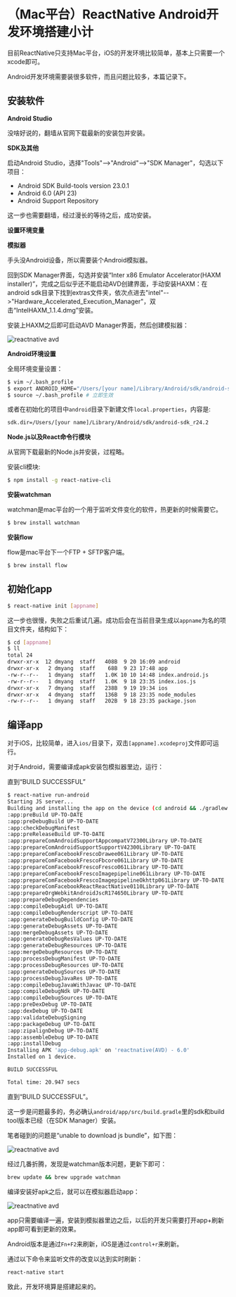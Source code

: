 # （Mac平台）ReactNative Android开发环境搭建小计

目前ReactNative只支持Mac平台，iOS的开发环境比较简单，基本上只需要一个xcode即可。

Android开发环境需要装很多软件，而且问题比较多，本篇记录下。

## 安装软件

**Android Studio**

没啥好说的，翻墙从官网下载最新的安装包并安装。

**SDK及其他**

启动Android Studio，选择"Tools"-->"Android"-->"SDK Manager"，勾选以下项目：

- Android SDK Build-tools version 23.0.1
- Android 6.0 (API 23)
- Android Support Repository

这一步也需要翻墙，经过漫长的等待之后，成功安装。

**设置环境变量**

**模拟器**

手头没Android设备，所以需要装个Android模拟器。

回到SDK Manager界面，勾选并安装“Inter x86 Emulator Accelerator(HAXM installer)”，完成之后似乎还不能启动AVD创建界面，手动安装HAXM：在android sdk目录下找到extras文件夹，依次点进去"intel"-->"Hardware_Accelerated_Execution_Manager"，双击“IntelHAXM_1.1.4.dmg”安装。

安装上HAXM之后即可启动AVD Manager界面，然后创建模拟器：

![reactnative avd](https://raw.githubusercontent.com/chemdemo/chemdemo.github.io/master/img/reactnative_android/avd.jpg)

**Android环境设置**

全局环境变量设置：

``` bash
$ vim ~/.bash_profile
$ export ANDROID_HOME="/Users/[your name]/Library/Android/sdk/android-sdk_r24.2" # 以实际位置为准
$ source ~/.bash_profile # 立即生效
```

或者在初始化的项目中`android`目录下新建文件`local.properties`，内容是:

``` bash
sdk.dir=/Users/[your name]/Library/Android/sdk/android-sdk_r24.2
```

**Node.js以及React命令行模块**

从官网下载最新的Node.js并安装，过程略。

安装cli模块:

``` bash
$ npm install -g react-native-cli
```

**安装watchman**

watchman是mac平台的一个用于监听文件变化的软件，热更新的时候需要它。

``` bash
$ brew install watchman
```

**安装flow**

flow是mac平台下一个FTP + SFTP客户端。

``` bash
$ brew install flow
```

## 初始化app

``` bash
$ react-native init [appname]
```

这一步也很慢，失败之后重试几遍。成功后会在当前目录生成以`appname`为名的项目文件夹，结构如下：

``` bash
$ cd [appname]
$ ll
total 24
drwxr-xr-x  12 dmyang  staff   408B  9 20 16:09 android
drwxr-xr-x   2 dmyang  staff    68B  9 23 17:48 app
-rw-r--r--   1 dmyang  staff   1.0K 10 10 14:48 index.android.js
-rw-r--r--   1 dmyang  staff   1.0K  9 18 23:35 index.ios.js
drwxr-xr-x   7 dmyang  staff   238B  9 19 19:34 ios
drwxr-xr-x   4 dmyang  staff   136B  9 18 23:35 node_modules
-rw-r--r--   1 dmyang  staff   202B  9 18 23:35 package.json
```

## 编译app

对于iOS，比较简单，进入`ios/`目录下，双击`[appname].xcodeproj`文件即可运行。

对于Android，需要编译成apk安装包模拟器里边，运行：

直到“BUILD SUCCESSFUL”

``` bash
$ react-native run-android
Starting JS server...
Building and installing the app on the device (cd android && ./gradlew installDebug)...
:app:preBuild UP-TO-DATE
:app:preDebugBuild UP-TO-DATE
:app:checkDebugManifest
:app:preReleaseBuild UP-TO-DATE
:app:prepareComAndroidSupportAppcompatV72300Library UP-TO-DATE
:app:prepareComAndroidSupportSupportV42300Library UP-TO-DATE
:app:prepareComFacebookFrescoDrawee061Library UP-TO-DATE
:app:prepareComFacebookFrescoFbcore061Library UP-TO-DATE
:app:prepareComFacebookFrescoFresco061Library UP-TO-DATE
:app:prepareComFacebookFrescoImagepipeline061Library UP-TO-DATE
:app:prepareComFacebookFrescoImagepipelineOkhttp061Library UP-TO-DATE
:app:prepareComFacebookReactReactNative0110Library UP-TO-DATE
:app:prepareOrgWebkitAndroidJscR174650Library UP-TO-DATE
:app:prepareDebugDependencies
:app:compileDebugAidl UP-TO-DATE
:app:compileDebugRenderscript UP-TO-DATE
:app:generateDebugBuildConfig UP-TO-DATE
:app:generateDebugAssets UP-TO-DATE
:app:mergeDebugAssets UP-TO-DATE
:app:generateDebugResValues UP-TO-DATE
:app:generateDebugResources UP-TO-DATE
:app:mergeDebugResources UP-TO-DATE
:app:processDebugManifest UP-TO-DATE
:app:processDebugResources UP-TO-DATE
:app:generateDebugSources UP-TO-DATE
:app:processDebugJavaRes UP-TO-DATE
:app:compileDebugJavaWithJavac UP-TO-DATE
:app:compileDebugNdk UP-TO-DATE
:app:compileDebugSources UP-TO-DATE
:app:preDexDebug UP-TO-DATE
:app:dexDebug UP-TO-DATE
:app:validateDebugSigning
:app:packageDebug UP-TO-DATE
:app:zipalignDebug UP-TO-DATE
:app:assembleDebug UP-TO-DATE
:app:installDebug
Installing APK 'app-debug.apk' on 'reactnative(AVD) - 6.0'
Installed on 1 device.

BUILD SUCCESSFUL

Total time: 20.947 secs
```

直到“BUILD SUCCESSFUL”。

这一步是问题最多的，务必确认`android/app/src/build.gradle`里的sdk和build tool版本已经（在SDK Manager）安装。

笔者碰到的问题是“unable to download js bundle”，如下图：

![reactnative avd](https://raw.githubusercontent.com/chemdemo/chemdemo.github.io/master/img/reactnative_android/build_error.jpg)

经过几番折腾，发现是watchman版本问题，更新下即可：

``` bash
brew update && brew upgrade watchman
```

编译安装好apk之后，就可以在模拟器启动app：

![reactnative avd](https://raw.githubusercontent.com/chemdemo/chemdemo.github.io/master/img/reactnative_android/start.jpg)

app只需要编译一遍，安装到模拟器里边之后，以后的开发只需要打开app+刷新app即可看到更新的效果。

Android版本是通过`Fn+F2`来刷新，iOS是通过`control+r`来刷新。

通过以下命令来监听文件的改变以达到实时刷新：

``` bash
react-native start
```

致此，开发环境算是搭建起来的。
